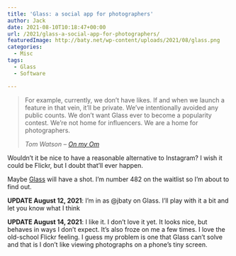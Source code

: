 ```yaml
---
title: 'Glass: a social app for photographers'
author: Jack
date: 2021-08-10T10:18:47+00:00
url: /2021/glass-a-social-app-for-photographers/
featuredImage: http://baty.net/wp-content/uploads/2021/08/glass.png
categories:
  - Misc
tags:
  - Glass
  - Software

---
```

<!--kg-card-begin: html-->

<blockquote class="wp-block-quote">
  <p>
    For example, currently, we don’t have likes. If and when we launch a feature in that vein, it’ll be private. We’ve intentionally avoided any public counts. We don’t want Glass ever to become a popularity contest. We’re not home for influencers. We are a home for photographers.
  </p>
  
  <p>
    <cite>Tom Watson &#8211; <a href="https://om.co/2021/08/10/glass/">On my Om </a></cite>
  </p>
</blockquote>

Wouldn&#8217;t it be nice to have a reasonable alternative to Instagram? I wish it could be Flickr, but I doubt that&#8217;ll ever happen.

Maybe [Glass][1] will have a shot. I&#8217;m number 482 on the waitlist so I&#8217;m about to find out.

**UPDATE August 12, 2021**: I&#8217;m in as @jbaty on Glass. I&#8217;ll play with it a bit and let you know what I think

**UPDATE August 14, 2021**: I like it. I don&#8217;t love it yet. It looks nice, but behaves in ways I don&#8217;t expect. It&#8217;s also froze on me a few times. I love the old-school Flickr feeling. I guess my problem is one that Glass can&#8217;t solve and that is I don&#8217;t like viewing photographs on a phone&#8217;s tiny screen. 

<!--kg-card-end: html-->

 [1]: https://glass.photo